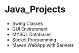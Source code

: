 # Java_Projects
- Swing Classes 
- GUI Environment
- MYSQL Databases
- Socket Programming
- Maven WebApp with Servlets
  
